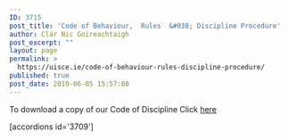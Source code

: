 ```yaml
---
ID: 3715
post_title: 'Code of Behaviour,  Rules  &#038; Discipline Procedure'
author: Clár Nic Goireachtaigh
post_excerpt: ""
layout: page
permalink: >
  https://uisce.ie/code-of-behaviour-rules-discipline-procedure/
published: true
post_date: 2019-06-05 15:57:08
---
```

<span class="TextRun SCXO54741641 BCX0" lang="EN-IE" xml:lang="EN-IE" data-contrast="auto"><span class="NormalTextRun SCXO54741641 BCX0">To download a copy of our Code of Discipline Click </span></span><a href="http://uisce.ie/wp-content/uploads/2019/06/Code-of-Behaviour-Rules-and-Discipline-Procedure-Oifigiúil-2019-2.pdf">here</a>

[accordions id='3709']